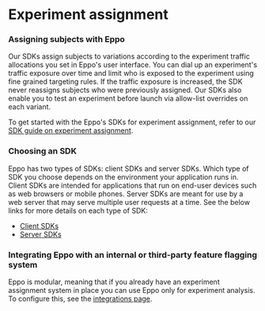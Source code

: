 # Experiment assignment

### Assigning subjects with Eppo

Our SDKs assign subjects to variations according to the experiment traffic allocations you set in Eppo's user interface. You can dial up an experiment's traffic exposure over time and limit who is exposed to the experiment using fine grained targeting rules. If the traffic exposure is increased, the SDK never reassigns subjects who were previously assigned. Our SDKs also enable you to test an experiment before launch via allow-list overrides on each variant.

To get started with the Eppo's SDKs for experiment assignment, refer to our [SDK guide on experiment assignment](/feature-flags/use-cases/experiment-assignment).

### Choosing an SDK

Eppo has two types of SDKs: client SDKs and server SDKs. Which type of SDK you choose depends on the environment your application runs in. Client SDKs are intended for applications that run on end-user devices such as web browsers or mobile phones. Server SDKs are meant for use by a web server that may serve multiple user requests at a time. See the below links for more details on each type of SDK:
- [Client SDKs](/feature-flags/sdks/client-sdks/)
- [Server SDKs](/feature-flags/sdks/server-sdks/)

### Integrating Eppo with an internal or third-party feature flagging system

Eppo is modular, meaning that if you already have an experiment assignment system in place you can use Eppo only for experiment analysis. To configure this, see the [integrations page](/reference/integrations/).
